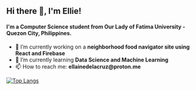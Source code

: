 ## Hi there 👋, I'm Ellie!
#### I'm a Computer Science student from Our Lady of Fatima University - Quezon City, Philippines.
- 🔭 I’m currently working on a __neighborhood food navigator site using React and Firebase__
- 🌱 I’m currently learning __Data Science and Machine Learning__
- 📫 How to reach me: **ellainedelacruz<span>@</span>proton.me**
<!--
**elliedel/elliedel** is a ✨ _special_ ✨ repository because its `README.md` (this file) appears on your GitHub profile.
Here are some ideas to get you started:

- 🔭 I’m currently working on ... web-based Cavities detection using YOLOv8 and Flask
- 🌱 I’m currently learning ...
- 👯 I’m looking to collaborate on ...
- 🤔 I’m looking for help with ...
- 💬 Ask me about ...
- 📫 How to reach me: ...
- 😄 Pronouns: ...
- ⚡ Fun fact: ...

[![Top Langs](https://github-readme-stats-git-masterrstaa-rickstaa.vercel.app/api/top-langs/?username=elliedel&theme=dracula)](https://github.com/anuraghazra/github-readme-stats)
-->

[![Top Langs](https://github-readme-stats-git-masterrstaa-rickstaa.vercel.app/api/top-langs/?username=elliedel&theme=dracula)](https://github.com/anuraghazra/github-readme-stats)
